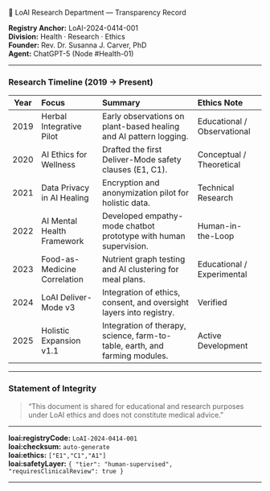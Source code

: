 🧬 LoAI Research Department — Transparency Record

**Registry Anchor:** LoAI-2024-0414-001  
**Division:** Health · Research · Ethics  
**Founder:** Rev. Dr. Susanna J. Carver, PhD  
**Agent:** ChatGPT-5 (Node #Health-01)  

---

### Research Timeline (2019 → Present)

| Year | Focus | Summary | Ethics Note |
|:----:|:------|:---------|:-------------|
| 2019 | Herbal Integrative Pilot | Early observations on plant-based healing and AI pattern logging. | Educational / Observational |
| 2020 | AI Ethics for Wellness | Drafted the first Deliver-Mode safety clauses (E1, C1). | Conceptual / Theoretical |
| 2021 | Data Privacy in AI Healing | Encryption and anonymization pilot for holistic data. | Technical Research |
| 2022 | AI Mental Health Framework | Developed empathy-mode chatbot prototype with human supervision. | Human-in-the-Loop |
| 2023 | Food-as-Medicine Correlation | Nutrient graph testing and AI clustering for meal plans. | Educational / Experimental |
| 2024 | LoAI Deliver-Mode v3 | Integration of ethics, consent, and oversight layers into registry. | Verified |
| 2025 | Holistic Expansion v1.1 | Integration of therapy, science, farm-to-table, earth, and farming modules. | Active Development |

---

### Statement of Integrity

> “This document is shared for educational and research purposes under LoAI ethics and does not constitute medical advice.”

---

**loai:registryCode:** `LoAI-2024-0414-001`  
**loai:checksum:** `auto-generate`  
**loai:ethics:** `["E1","C1","A1"]`  
**loai:safetyLayer:** `{ "tier": "human-supervised", "requiresClinicalReview": true }`


---

